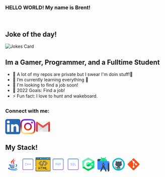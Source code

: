 ### HELLO WORLD! My name is Brent!

&nbsp;
## Joke of the day!
![Jokes Card](https://readme-jokes.vercel.app/api)

## Im a Gamer, Programmer, and a Fulltime Student
- 🔭 A lot of my repos are private but I swear I'm doin stuff!🤣
- 🌱 I’m currently learning everything 🤣
- 👯 I'm looking to find a job soon!
- 🥅 2022 Goals: Find a job!
- ⚡ Fun fact: I love to hunt and wakeboard.
&nbsp;
### Connect with me:
<a href="https://linkedin.com/in/brent-turner-04a431196/"><img src="./img/linkedIn4.svg" align="left" height="48" width="48" ></a>
&nbsp;&nbsp;
<a href="https://instagram.com/thebrentturner"><img src="./img/instagram2.svg" align="left" height="48" width="48" ></a>
&nbsp;&nbsp;
<a href="mailto:1bctt10@gmail.com"><img src="./img/icons8-gmail-logo.gif" align="left" height="48" width="48" ></a>

&nbsp;
&nbsp;
## My Stack!

&nbsp;
<img src="./img/icons8-java.gif" align="left" height="48" width="48" >
<img src="./img/icons8-c-plus-plus-64.png" align="left" height="48" width="48" >
<img src="./img/icons8-html-64.png" align="left" height="48" width="48" >
<img src="./img/icons8-php-64.png" align="left" height="48" width="48" >
<img src="./img/icons8-sql-64.png" align="left" height="48" width="48" >
<img src="./img/icons8-c-sharp-logo-2-48.png" align="left" height="48" width="48" >
<img src="./img/icons8-android-studio-48.png" align="left" height="48" width="48" >
<img src="./img/icons8-github.gif" align="left" height="48" width="48" >
<img src="./img/icons8-git-48.png" align="left" height="48" width="48" >
